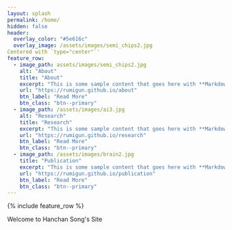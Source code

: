 ```yaml
---
layout: splash
permalink: /home/
hidden: false
header:
  overlay_color: "#5e616c"
  overlay_image: /assets/images/semi_chips2.jpg
Centered with `type="center"`'
feature_row:
  - image_path: assets/images/semi_chips2.jpg
    alt: "About"
    title: "About"
    excerpt: "This is some sample content that goes here with **Markdown** formatting."
    url: "https://rumigun.github.io/about"
    btn_label: "Read More"
    btn_class: "btn--primary"
  - image_path: /assets/images/ai3.jpg
    alt: "Research"
    title: "Research"
    excerpt: "This is some sample content that goes here with **Markdown** formatting."
    url: "https://rumigun.github.io/research"
    btn_label: "Read More"
    btn_class: "btn--primary"
  - image_path: /assets/images/brain2.jpg
    title: "Publication"
    excerpt: "This is some sample content that goes here with **Markdown** formatting."
    url: "https://rumigun.github.io/publication"
    btn_label: "Read More"
    btn_class: "btn--primary"
---
```


{% include feature_row %}

Welcome to Hanchan Song's Site
